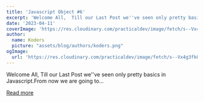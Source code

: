 ```yaml
---
title: 'Javascript Object #6'
excerpt: 'Welcome All,  Till our Last Post we''ve seen only pretty basics in Javascript.From now we are going to...'
date: '2023-04-11'
coverImage: 'https://res.cloudinary.com/practicaldev/image/fetch/s--Vx4g3fkQ--/c_imagga_scale,f_auto,fl_progressive,h_420,q_auto,w_1000/https://dev-to-uploads.s3.amazonaws.com/uploads/articles/3wdsk6s0ngoxf1ovkrhz.png'
author:
  name: Koders
  picture: "assets/blog/authors/koders.png"
ogImage:
  url: 'https://res.cloudinary.com/practicaldev/image/fetch/s--Vx4g3fkQ--/c_imagga_scale,f_auto,fl_progressive,h_420,q_auto,w_1000/https://dev-to-uploads.s3.amazonaws.com/uploads/articles/3wdsk6s0ngoxf1ovkrhz.png'
---
```


Welcome All,  Till our Last Post we''ve seen only pretty basics in Javascript.From now we are going to...

[Read more](https://dev.to/samr/javascript-object-6-2a71)
